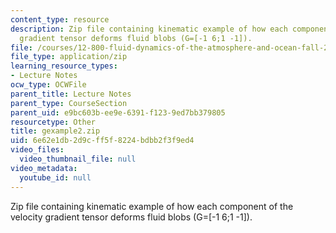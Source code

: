 ```yaml
---
content_type: resource
description: Zip file containing kinematic example of how each component of the velocity
  gradient tensor deforms fluid blobs (G=[-1 6;1 -1]).
file: /courses/12-800-fluid-dynamics-of-the-atmosphere-and-ocean-fall-2004/6e62e1db2d9cff5f8224bdbb2f3f9ed4_gexample2.zip
file_type: application/zip
learning_resource_types:
- Lecture Notes
ocw_type: OCWFile
parent_title: Lecture Notes
parent_type: CourseSection
parent_uid: e9bc603b-ee9e-6391-f123-9ed7bb379805
resourcetype: Other
title: gexample2.zip
uid: 6e62e1db-2d9c-ff5f-8224-bdbb2f3f9ed4
video_files:
  video_thumbnail_file: null
video_metadata:
  youtube_id: null
---
```

Zip file containing kinematic example of how each component of the velocity gradient tensor deforms fluid blobs (G=[-1 6;1 -1]).

